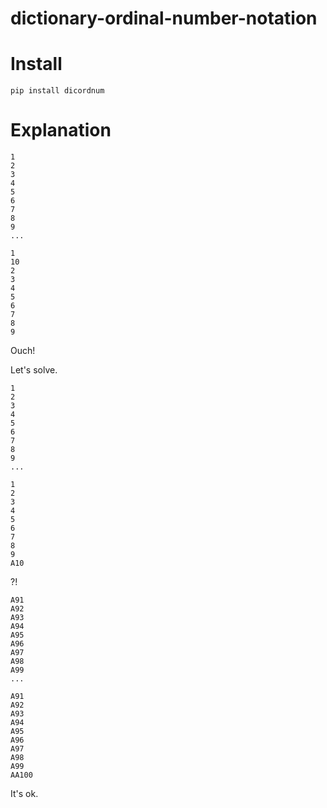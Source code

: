 # dictionary-ordinal-number-notation

# Install

```shell
pip install dicordnum
```

# Explanation

```plaintext
1
2
3
4
5
6
7
8
9
...
```

```plaintext
1
10
2
3
4
5
6
7
8
9
```

Ouch!  

Let's solve.  

```plaintext
1
2
3
4
5
6
7
8
9
...
```

```plaintext
1
2
3
4
5
6
7
8
9
A10
```

?!  

```plaintext
A91
A92
A93
A94
A95
A96
A97
A98
A99
...
```

```plaintext
A91
A92
A93
A94
A95
A96
A97
A98
A99
AA100
```

It's ok.  
